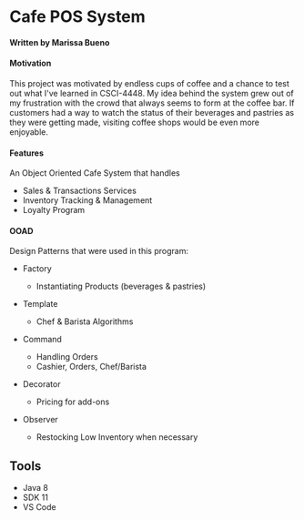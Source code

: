 # Cafe POS System
#### Written by Marissa Bueno

#### Motivation
This project was motivated by endless cups of coffee and a chance to test out what I've
learned in CSCI-4448. My idea behind the system grew out of my frustration with the crowd
that always seems to form at the coffee bar. If customers had a way to watch the
status of their beverages and pastries as they were getting made, visiting coffee shops
would be even more enjoyable. 

#### Features
An Object Oriented Cafe System that handles 
- Sales & Transactions Services
- Inventory Tracking & Management
- Loyalty Program


#### OOAD
Design Patterns that were used in this program:
- Factory
  - Instantiating Products (beverages & pastries)

- Template
  - Chef & Barista Algorithms

- Command
  - Handling Orders
  - Cashier, Orders, Chef/Barista

- Decorator
  - Pricing for add-ons

- Observer
  - Restocking Low Inventory when necessary
  
 ## Tools
  * Java 8
  * SDK 11
  * VS Code
